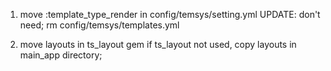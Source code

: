 1. move :template_type_render in config/temsys/setting.yml
UPDATE: don't need;
rm config/temsys/templates.yml

2. move layouts in ts_layout gem
if ts_layout not used, copy layouts in main_app directory;
